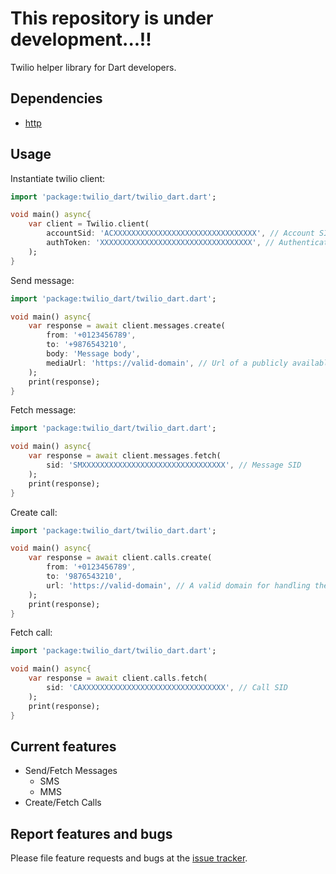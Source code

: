 # This repository is under development...!!

Twilio helper library for Dart developers.

## Dependencies

* [http](https://pub.dev/packages/http)

## Usage

Instantiate twilio client:

```dart
import 'package:twilio_dart/twilio_dart.dart';

void main() async{
    var client = Twilio.client(
        accountSid: 'ACXXXXXXXXXXXXXXXXXXXXXXXXXXXXXXXX', // Account SID
        authToken: 'XXXXXXXXXXXXXXXXXXXXXXXXXXXXXXXXXX', // Authentication Token
    );
}
```

Send message:

```dart
import 'package:twilio_dart/twilio_dart.dart';

void main() async{
    var response = await client.messages.create(
        from: '+0123456789',
        to: '+9876543210',
        body: 'Message body',
        mediaUrl: 'https://valid-domain', // Url of a publicly available media content
    );
    print(response);
}
```

Fetch message:

```dart
import 'package:twilio_dart/twilio_dart.dart';

void main() async{
    var response = await client.messages.fetch(
        sid: 'SMXXXXXXXXXXXXXXXXXXXXXXXXXXXXXXXX', // Message SID
    );
    print(response);
}
```

Create call:

```dart
import 'package:twilio_dart/twilio_dart.dart';

void main() async{
    var response = await client.calls.create(
        from: '+0123456789',
        to: '9876543210',
        url: 'https://valid-domain', // A valid domain for handling the call (Ex: 'http://demo.twilio.com/docs/voice.xml)',
    );
    print(response);
}
```

Fetch call:

```dart
import 'package:twilio_dart/twilio_dart.dart';

void main() async{
    var response = await client.calls.fetch(
        sid: 'CAXXXXXXXXXXXXXXXXXXXXXXXXXXXXXXXX', // Call SID
    );
    print(response);
}
```

## Current features

* Send/Fetch Messages
    * SMS
    * MMS
* Create/Fetch Calls

## Report features and bugs

Please file feature requests and bugs at the [issue tracker][tracker].

[tracker]: https://github.com/thameemkj/twilio_dart/issues
